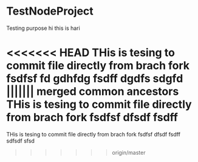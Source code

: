 # TestNodeProject
Testing purpose
hi this is hari

<<<<<<< HEAD
THis is tesing to commit file directly from brach fork fsdfsf  fd gdhfdg fsdff dgdfs
sdgfd
||||||| merged common ancestors
THis is tesing to commit file directly from brach fork fsdfsf dfsdf fsdff
=======
THis is tesing to commit file directly from brach fork fsdfsf dfsdf fsdff  sdfsdf
sfsd
>>>>>>> origin/master

